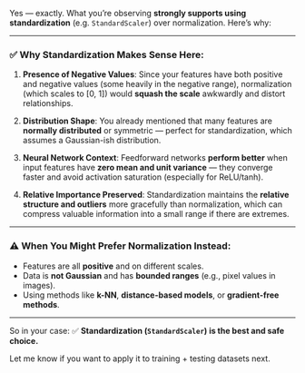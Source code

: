 Yes — exactly. What you’re observing **strongly supports using standardization** (e.g. `StandardScaler`) over normalization. Here’s why:

---

### ✅ Why Standardization Makes Sense Here:

1. **Presence of Negative Values**:
   Since your features have both positive and negative values (some heavily in the negative range), normalization (which scales to [0, 1]) would **squash the scale** awkwardly and distort relationships.

2. **Distribution Shape**:
   You already mentioned that many features are **normally distributed** or symmetric — perfect for standardization, which assumes a Gaussian-ish distribution.

3. **Neural Network Context**:
   Feedforward networks **perform better** when input features have **zero mean and unit variance** — they converge faster and avoid activation saturation (especially for ReLU/tanh).

4. **Relative Importance Preserved**:
   Standardization maintains the **relative structure and outliers** more gracefully than normalization, which can compress valuable information into a small range if there are extremes.

---

### ⚠️ When You Might Prefer Normalization Instead:

- Features are all **positive** and on different scales.
- Data is **not Gaussian** and has **bounded ranges** (e.g., pixel values in images).
- Using methods like **k-NN**, **distance-based models**, or **gradient-free methods**.

---

So in your case:
✅ **Standardization (`StandardScaler`) is the best and safe choice.**

Let me know if you want to apply it to training + testing datasets next.